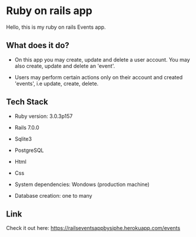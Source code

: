# Ruby on rails app

Hello, this is my ruby on rails Events app.

## What does it do?

- On this app you may create, update and delete a user account. You may also create, update and delete an 'event'.

- Users may perform certain actions only on their account and created 'events', i.e update, create, delete.

## Tech Stack

- Ruby version: 3.0.3p157

- Rails 7.0.0

- Sqlite3

- PostgreSQL

- Html

- Css

- System dependencies: Wondows (production machine)

- Database creation: one to many

## Link

Check it out here: https://railseventsappbysiphe.herokuapp.com/events
